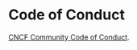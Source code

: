 # Code of Conduct

[CNCF Community Code of Conduct](https://github.com/cncf/foundation/blob/main/code-of-conduct.md).
